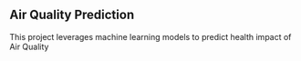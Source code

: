 ## Air Quality Prediction

This project leverages machine learning models to predict health impact of Air Quality
